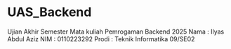 # UAS_Backend
Ujian Akhir Semester Mata kuliah Pemrogaman Backend 2025
Nama : Ilyas Abdul Aziz
NIM : 0110223292
Prodi : Teknik Informatika 09/SE02
